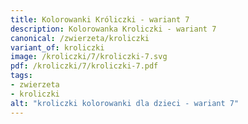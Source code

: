```yaml
---
title: Kolorowanki Króliczki - wariant 7
description: Kolorowanka Kroliczki - wariant 7
canonical: /zwierzeta/kroliczki
variant_of: kroliczki
image: /kroliczki/7/kroliczki-7.svg
pdf: /kroliczki/7/kroliczki-7.pdf
tags:
- zwierzeta
- kroliczki
alt: "kroliczki kolorowanki dla dzieci - wariant 7"
---
```

